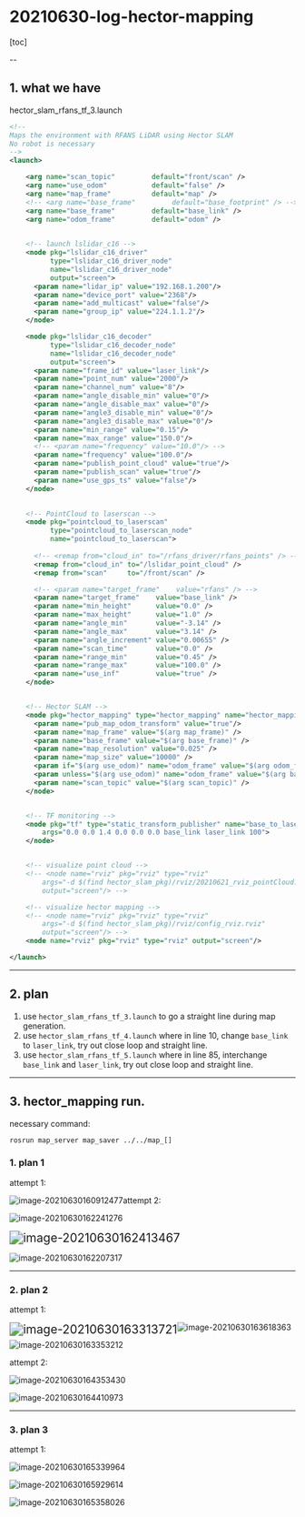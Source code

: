 

# 20210630-log-hector-mapping

[toc]



--

## 1. what we have

hector_slam_rfans_tf_3.launch

```xml
<!--
Maps the environment with RFANS LiDAR using Hector SLAM
No robot is necessary
-->
<launch>

    <arg name="scan_topic"         default="front/scan" />
    <arg name="use_odom"           default="false" />
    <arg name="map_frame"          default="map" />
    <!-- <arg name="base_frame"         default="base_footprint" /> -->
    <arg name="base_frame"         default="base_link" />
    <arg name="odom_frame"         default="odom" />

    
    <!-- launch lslidar_c16 -->
    <node pkg="lslidar_c16_driver" 
          type="lslidar_c16_driver_node" 
          name="lslidar_c16_driver_node" 
          output="screen">
      <param name="lidar_ip" value="192.168.1.200"/>
      <param name="device_port" value="2368"/>
      <param name="add_multicast" value="false"/>
      <param name="group_ip" value="224.1.1.2"/>
    </node>

    <node pkg="lslidar_c16_decoder" 
          type="lslidar_c16_decoder_node" 
          name="lslidar_c16_decoder_node" 
          output="screen">
      <param name="frame_id" value="laser_link"/>
      <param name="point_num" value="2000"/>
      <param name="channel_num" value="8"/>
      <param name="angle_disable_min" value="0"/>
      <param name="angle_disable_max" value="0"/>
      <param name="angle3_disable_min" value="0"/>
      <param name="angle3_disable_max" value="0"/>
      <param name="min_range" value="0.15"/>
      <param name="max_range" value="150.0"/>
      <!-- <param name="frequency" value="10.0"/> -->
      <param name="frequency" value="100.0"/>
      <param name="publish_point_cloud" value="true"/>
      <param name="publish_scan" value="true"/>
      <param name="use_gps_ts" value="false"/>
    </node>
  

    <!-- PointCloud to laserscan -->
    <node pkg="pointcloud_to_laserscan" 
          type="pointcloud_to_laserscan_node" 
          name="pointcloud_to_laserscan">
      
      <!-- <remap from="cloud_in" to="/rfans_driver/rfans_points" /> -->
      <remap from="cloud_in" to="/lslidar_point_cloud" />
      <remap from="scan"     to="/front/scan" />

      <!-- <param name="target_frame"    value="rfans" /> -->
      <param name="target_frame"    value="base_link" />
      <param name="min_height"      value="0.0" />
      <param name="max_height"      value="1.0" />
      <param name="angle_min"       value="-3.14" />
      <param name="angle_max"       value="3.14" />
      <param name="angle_increment" value="0.00655" />
      <param name="scan_time"       value="0.0" />
      <param name="range_min"       value="0.45" />
      <param name="range_max"       value="100.0" />
      <param name="use_inf"         value="true" />
    </node>


    <!-- Hector SLAM -->
    <node pkg="hector_mapping" type="hector_mapping" name="hector_mapping" output="screen" >
      <param name="pub_map_odom_transform" value="true"/>
      <param name="map_frame" value="$(arg map_frame)" />
      <param name="base_frame" value="$(arg base_frame)" />
      <param name="map_resolution" value="0.025" />
      <param name="map_size" value="10000" />
      <param if="$(arg use_odom)" name="odom_frame" value="$(arg odom_frame)" />
      <param unless="$(arg use_odom)" name="odom_frame" value="$(arg base_frame)" />
      <param name="scan_topic" value="$(arg scan_topic)" />
    </node>  


    <!-- TF monitoring -->
    <node pkg="tf" type="static_transform_publisher" name="base_to_laser"
        args="0.0 0.0 1.4 0.0 0.0 0.0 base_link laser_link 100">
    </node>


    <!-- visualize point cloud -->
    <!-- <node name="rviz" pkg="rviz" type="rviz" 
        args="-d $(find hector_slam_pkg)/rviz/20210621_rviz_pointCloud.rviz" 
        output="screen"/> -->

    <!-- visualize hector mapping -->
    <!-- <node name="rviz" pkg="rviz" type="rviz" 
        args="-d $(find hector_slam_pkg)/rviz/config_rviz.rviz" 
        output="screen"/> -->
    <node name="rviz" pkg="rviz" type="rviz" output="screen"/>

</launch>

```



---

## 2. plan

1. use `hector_slam_rfans_tf_3.launch` to go a straight line during map generation. 
2. use `hector_slam_rfans_tf_4.launch` where in line 10, change `base_link` to `laser_link`, try out close loop and straight line. 
3. use `hector_slam_rfans_tf_5.launch` where in line 85, interchange `base_link` and `laser_link`, try out close loop and straight line. 



---

## 3. hector_mapping run. 

necessary command:

```
rosrun map_server map_saver ../../map_[]
```



### 1. plan 1

attempt 1:

<img src="hector_mapping_0630.assets/image-20210630160912477.png" alt="image-20210630160912477" style="zoom:100%;float:left" />



attempt 2:

![image-20210630162241276](hector_mapping_0630.assets/image-20210630162241276.png)

<img src="hector_mapping_0630.assets/image-20210630162413467.png" alt="image-20210630162413467" style="zoom:150%;" />

![image-20210630162207317](hector_mapping_0630.assets/image-20210630162207317.png)

---

### 2. plan 2

attempt 1:



<img src="hector_mapping_0630.assets/image-20210630163313721.png" alt="image-20210630163313721" style="zoom:150%;float:left" />

![image-20210630163618363](hector_mapping_0630.assets/image-20210630163618363.png)

![image-20210630163353212](hector_mapping_0630.assets/image-20210630163353212.png)



attempt 2:

![image-20210630164353430](hector_mapping_0630.assets/image-20210630164353430.png)





![image-20210630164410973](hector_mapping_0630.assets/image-20210630164410973.png)



---

### 3. plan 3

attempt 1:

![image-20210630165339964](hector_mapping_0630.assets/image-20210630165339964.png)

![image-20210630165929614](hector_mapping_0630.assets/image-20210630165929614.png)

![image-20210630165358026](hector_mapping_0630.assets/image-20210630165358026.png)